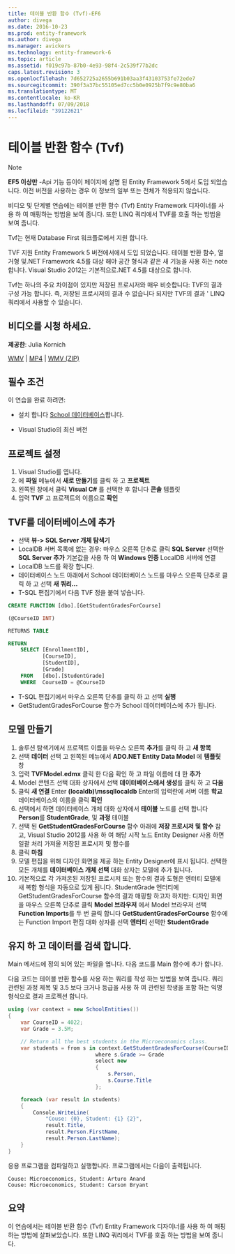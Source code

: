 ```yaml
---
title: 테이블 반환 함수 (Tvf)-EF6
author: divega
ms.date: 2016-10-23
ms.prod: entity-framework
ms.author: divega
ms.manager: avickers
ms.technology: entity-framework-6
ms.topic: article
ms.assetid: f019c97b-87b0-4e93-98f4-2c539f77b2dc
caps.latest.revision: 3
ms.openlocfilehash: 7d652725a2655b691b03aa3f43103753fe72ede7
ms.sourcegitcommit: 390f3a37bc55105ed7cc5b0e0925b7f9c9e80ba6
ms.translationtype: MT
ms.contentlocale: ko-KR
ms.lasthandoff: 07/09/2018
ms.locfileid: "39122621"
---
```

# <a name="table-valued-functions-tvfs"></a>테이블 반환 함수 (Tvf)
> [!NOTE]
> **EF5 이상만** -Api 기능 등이이 페이지에 설명 된 Entity Framework 5에서 도입 되었습니다. 이전 버전을 사용하는 경우 이 정보의 일부 또는 전체가 적용되지 않습니다.

비디오 및 단계별 연습에는 테이블 반환 함수 (Tvf) Entity Framework 디자이너를 사용 하 여 매핑하는 방법을 보여 줍니다. 또한 LINQ 쿼리에서 TVF를 호출 하는 방법을 보여 줍니다.

Tvf는 현재 Database First 워크플로에서 지원 합니다.

TVF 지원 Entity Framework 5 버전에서에서 도입 되었습니다. 테이블 반환 함수, 열거형 및.NET Framework 4.5를 대상 해야 공간 형식과 같은 새 기능을 사용 하는 note 합니다. Visual Studio 2012는 기본적으로.NET 4.5를 대상으로 합니다.

Tvf는 하나의 주요 차이점이 있지만 저장된 프로시저와 매우 비슷합니다: TVF의 결과 구성 가능 합니다. 즉, 저장된 프로시저의 결과 수 없습니다 되지만 TVF의 결과 ' LINQ 쿼리에서 사용할 수 있습니다.

## <a name="watch-the-video"></a>비디오를 시청 하세요.

**제공한**: Julia Kornich

[WMV](http://download.microsoft.com/download/6/0/A/60A6E474-5EF3-4E1E-B9EA-F51D2DDB446A/HDI-ITPro-MSDN-winvideo-tvf.wmv) | [MP4](http://download.microsoft.com/download/6/0/A/60A6E474-5EF3-4E1E-B9EA-F51D2DDB446A/HDI-ITPro-MSDN-mp4video-tvf.m4v) | [WMV (ZIP)](http://download.microsoft.com/download/6/0/A/60A6E474-5EF3-4E1E-B9EA-F51D2DDB446A/HDI-ITPro-MSDN-winvideo-tvf.zip)

## <a name="pre-requisites"></a>필수 조건

이 연습을 완료 하려면:

- 설치 합니다 [School 데이터베이스](~/ef6/resources/school-database.md)합니다.

- Visual Studio의 최신 버전

## <a name="set-up-the-project"></a>프로젝트 설정

1.  Visual Studio를 엽니다.
2.  에 **파일** 메뉴에서 **새로 만들기**를 클릭 하 고 **프로젝트**
3.  왼쪽된 창에서 클릭 **Visual C\#** 를 선택한 후 합니다 **콘솔** 템플릿
4.  입력 **TVF** 고 프로젝트의 이름으로 **확인**

## <a name="add-a-tvf-to-the-database"></a>TVF를 데이터베이스에 추가

-   선택 **뷰-&gt; SQL Server 개체 탐색기**
-   LocalDB 서버 목록에 없는 경우: 마우스 오른쪽 단추로 클릭 **SQL Server** 선택한 **SQL Server 추가** 기본값을 사용 하 여 **Windows 인증** LocalDB 서버에 연결
-   LocalDB 노드를 확장 합니다.
-   데이터베이스 노드 아래에서 School 데이터베이스 노드를 마우스 오른쪽 단추로 클릭 하 고 선택 **새 쿼리...**
-   T-SQL 편집기에서 다음 TVF 정을 붙여 넣습니다.

``` SQL
CREATE FUNCTION [dbo].[GetStudentGradesForCourse]

(@CourseID INT)

RETURNS TABLE

RETURN
    SELECT [EnrollmentID],
           [CourseID],
           [StudentID],
           [Grade]
    FROM   [dbo].[StudentGrade]
    WHERE  CourseID = @CourseID
```

-   T-SQL 편집기에서 마우스 오른쪽 단추를 클릭 하 고 선택 **실행**
-   GetStudentGradesForCourse 함수가 School 데이터베이스에 추가 됩니다.

 

## <a name="create-a-model"></a>모델 만들기

1.  솔루션 탐색기에서 프로젝트 이름을 마우스 오른쪽 **추가**를 클릭 하 고 **새 항목**
2.  선택 **데이터** 선택 고 왼쪽된 메뉴에서 **ADO.NET Entity Data Model** 에 **템플릿** 창
3.  입력 **TVFModel.edmx** 클릭 한 다음 확인 하 고 파일 이름에 대 한 **추가**
4.  Model 콘텐츠 선택 대화 상자에서 선택 **데이터베이스에서 생성**를 클릭 하 고 **다음**
5.  클릭 **새 연결** Enter **(localdb)\\mssqllocaldb** Enter의 입력란에 서버 이름 **학교** 데이터베이스의 이름을 클릭 **확인**
6.  선택에서 하면 데이터베이스 개체 대화 상자에서 **테이블** 노드를 선택 합니다 **Person**를 **StudentGrade**, 및 **과정** 테이블
7.  선택 된 **GetStudentGradesForCourse** 함수 아래에 **저장 프로시저 및 함수** 참고, Visual Studio 2012를 사용 하 여 해당 시작 노드 Entity Designer 사용 하면 일괄 처리 가져올 저장된 프로시저 및 함수를
8.  클릭 **마침**
9.  모델 편집을 위해 디자인 화면을 제공 하는 Entity Designer에 표시 됩니다. 선택한 모든 개체를 **데이터베이스 개체 선택** 대화 상자는 모델에 추가 됩니다.
10. 기본적으로 각 가져온된 저장된 프로시저 또는 함수의 결과 도형은 엔터티 모델에 새 복합 형식을 자동으로 있게 됩니다. StudentGrade 엔터티에 GetStudentGradesForCourse 함수의 결과 매핑할 하고자 하지만: 디자인 화면을 마우스 오른쪽 단추로 클릭 **Model 브라우저** 에서 Model 브라우저 선택 **Function Imports**를 두 번 클릭 합니다 **GetStudentGradesForCourse** 함수에는 Function Import 편집 대화 상자를 선택 **엔터티** 선택한 **StudentGrade**

## <a name="persist-and-retrieve-data"></a>유지 하 고 데이터를 검색 합니다.

Main 메서드에 정의 되어 있는 파일을 엽니다. 다음 코드를 Main 함수에 추가 합니다.

다음 코드는 테이블 반환 함수를 사용 하는 쿼리를 작성 하는 방법을 보여 줍니다. 쿼리 관련된 과정 제목 및 3.5 보다 크거나 등급을 사용 하 여 관련된 학생을 포함 하는 익명 형식으로 결과 프로젝션 합니다.

``` csharp
using (var context = new SchoolEntities())
{
    var CourseID = 4022;
    var Grade = 3.5M;

    // Return all the best students in the Microeconomics class.
    var students = from s in context.GetStudentGradesForCourse(CourseID)
                            where s.Grade >= Grade
                            select new
                            {
                                s.Person,
                                s.Course.Title
                            };

    foreach (var result in students)
    {
        Console.WriteLine(
            "Couse: {0}, Student: {1} {2}",
            result.Title,  
            result.Person.FirstName,  
            result.Person.LastName);
    }
}
```

응용 프로그램을 컴파일하고 실행합니다. 프로그램에서는 다음이 출력됩니다.

```
Couse: Microeconomics, Student: Arturo Anand
Couse: Microeconomics, Student: Carson Bryant
```

## <a name="summary"></a>요약

이 연습에서는 테이블 반환 함수 (Tvf) Entity Framework 디자이너를 사용 하 여 매핑하는 방법에 살펴보았습니다. 또한 LINQ 쿼리에서 TVF를 호출 하는 방법을 보여 줍니다.
